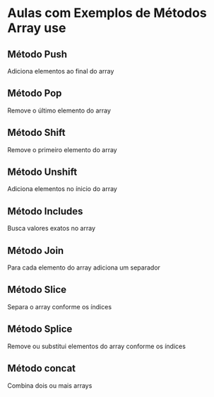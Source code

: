 # Aulas com Exemplos de Métodos Array use

## Método Push

Adiciona elementos ao final do array

## Método Pop

Remove o último elemento do array

## Método Shift

Remove o primeiro elemento do array

## Método Unshift

Adiciona elementos no ínicio do array

## Método Includes 

Busca valores exatos no array

## Método Join

Para cada elemento do array adiciona um separador

## Método Slice

Separa o array conforme os índices

## Método Splice

Remove ou substitui elementos do array conforme os índices

## Método concat

Combina dois ou mais arrays